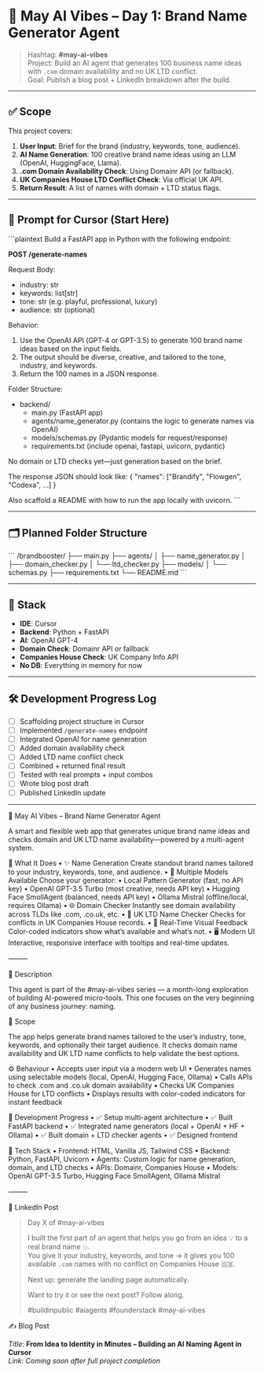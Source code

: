 # 🧠 May AI Vibes – Day 1: Brand Name Generator Agent  
> Hashtag: **#may-ai-vibes**  
> Project: Build an AI agent that generates 100 business name ideas with `.com` domain availability and no UK LTD conflict.  
> Goal: Publish a blog post + LinkedIn breakdown after the build.

---

## ✅ Scope

This project covers:

1. **User Input**: Brief for the brand (industry, keywords, tone, audience).
2. **AI Name Generation**: 100 creative brand name ideas using an LLM (OpenAI, HuggingFace, Llama).
3. **.com Domain Availability Check**: Using Domainr API (or fallback).
4. **UK Companies House LTD Conflict Check**: Via official UK API.
5. **Return Result**: A list of names with domain + LTD status flags.

---

## 🧾 Prompt for Cursor (Start Here)

\`\`\`plaintext
Build a FastAPI app in Python with the following endpoint:

**POST /generate-names**

Request Body:
- industry: str
- keywords: list[str]
- tone: str (e.g. playful, professional, luxury)
- audience: str (optional)

Behavior:
1. Use the OpenAI API (GPT-4 or GPT-3.5) to generate 100 brand name ideas based on the input fields.
2. The output should be diverse, creative, and tailored to the tone, industry, and keywords.
3. Return the 100 names in a JSON response.

Folder Structure:
- backend/
  - main.py (FastAPI app)
  - agents/name_generator.py (contains the logic to generate names via OpenAI)
  - models/schemas.py (Pydantic models for request/response)
  - requirements.txt (include openai, fastapi, uvicorn, pydantic)

No domain or LTD checks yet—just generation based on the brief.

The response JSON should look like:
{
  "names": ["Brandify", "Flowgen", "Codexa", ...]
}

Also scaffold a README with how to run the app locally with uvicorn.
\`\`\`

---

## 🗂️ Planned Folder Structure

\`\`\`
/brandbooster/
├── main.py
├── agents/
│   ├── name_generator.py
│   ├── domain_checker.py
│   └── ltd_checker.py
├── models/
│   └── schemas.py
├── requirements.txt
└── README.md
\`\`\`

---

## 🧱 Stack

- **IDE**: Cursor
- **Backend**: Python + FastAPI
- **AI**: OpenAI GPT-4
- **Domain Check**: Domainr API or fallback
- **Companies House Check**: UK Company Info API
- **No DB**: Everything in memory for now

---

## 🛠️ Development Progress Log

- [ ] Scaffolding project structure in Cursor
- [ ] Implemented `/generate-names` endpoint
- [ ] Integrated OpenAI for name generation
- [ ] Added domain availability check
- [ ] Added LTD name conflict check
- [ ] Combined + returned final result
- [ ] Tested with real prompts + input combos
- [ ] Wrote blog post draft
- [ ] Published LinkedIn update

---





🧠 May AI Vibes – Brand Name Generator Agent

A smart and flexible web app that generates unique brand name ideas and checks domain and UK LTD name availability—powered by a multi-agent system.

🚀 What It Does
	•	✨ Name Generation
Create standout brand names tailored to your industry, keywords, tone, and audience.
	•	🧠 Multiple Models Available
Choose your generator:
	•	Local Pattern Generator (fast, no API key)
	•	OpenAI GPT-3.5 Turbo (most creative, needs API key)
	•	Hugging Face SmollAgent (balanced, needs API key)
	•	Ollama Mistral (offline/local, requires Ollama)
	•	🌐 Domain Checker
Instantly see domain availability across TLDs like .com, .co.uk, etc.
	•	🏢 UK LTD Name Checker
Checks for conflicts in UK Companies House records.
	•	🔵 Real-Time Visual Feedback
Color-coded indicators show what’s available and what’s not.
	•	🖥️ Modern UI
Interactive, responsive interface with tooltips and real-time updates.

⸻

📘 Description

This agent is part of the #may-ai-vibes series — a month-long exploration of building AI-powered micro-tools. This one focuses on the very beginning of any business journey: naming.

🎯 Scope

The app helps generate brand names tailored to the user’s industry, tone, keywords, and optionally their target audience. It checks domain name availability and UK LTD name conflicts to help validate the best options.

⚙️ Behaviour
	•	Accepts user input via a modern web UI
	•	Generates names using selectable models (local, OpenAI, Hugging Face, Ollama)
	•	Calls APIs to check .com and .co.uk domain availability
	•	Checks UK Companies House for LTD conflicts
	•	Displays results with color-coded indicators for instant feedback

📅 Development Progress
	•	✅ Setup multi-agent architecture
	•	✅ Built FastAPI backend
	•	✅ Integrated name generators (local + OpenAI + HF + Ollama)
	•	✅ Built domain + LTD checker agents
	•	✅ Designed frontend

🧱 Tech Stack
	•	Frontend: HTML, Vanilla JS, Tailwind CSS
	•	Backend: Python, FastAPI, Uvicorn
	•	Agents: Custom logic for name generation, domain, and LTD checks
	•	APIs: Domainr, Companies House
	•	Models: OpenAI GPT-3.5 Turbo, Hugging Face SmollAgent, Ollama Mistral

⸻

📢 LinkedIn Post

> Day X of #may-ai-vibes  
>  
> I built the first part of an agent that helps you go from an idea 💡 to a real brand name 💥.  
> You give it your industry, keywords, and tone → it gives you 100 available `.com` names with no conflict on Companies House 🇬🇧.  
>  
> Next up: generate the landing page automatically.  
>  
> Want to try it or see the next post? Follow along.  
>  
> #buildinpublic #aiagents #founderstack #may-ai-vibes

✍️ Blog Post

_Title_: **From Idea to Identity in Minutes – Building an AI Naming Agent in Cursor**  
_Link_: _Coming soon after full project completion_

